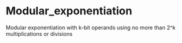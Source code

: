 # Modular_exponentiation
Modular exponentiation with k-bit operands using no more than 2^k multiplications or divisions
